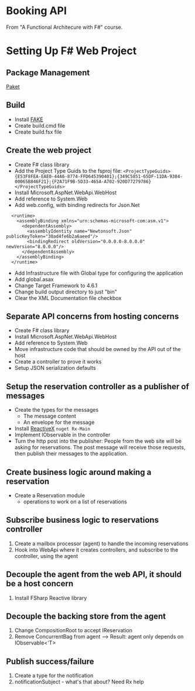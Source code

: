 # Booking API

From "A Functional Architecure with F#" course.



# Setting Up F# Web Project
## Package Management
[Paket](https://fsprojects.github.io/Paket/getting-started.html#Manual-setup)

## Build
- Install [FAKE](http://fsharp.github.io/FAKE/gettingstarted.html)
- Create build.cmd file
- Create build.fsx file

## Create the web project
- Create F# class library
- Add the Project Type Guids to the fsproj file:  `<ProjectTypeGuids>{E53F8FEA-EAE0-44A6-8774-FFD645390401};{349C5851-65DF-11DA-9384-00065B846F21};{F2A71F9B-5D33-465A-A702-920D77279786}</ProjectTypeGuids>`
- Install Microsoft.AspNet.WebApi.WebHost
- Add reference to System.Web
- Add web.config, with binding redirects for Json.Net
```
  <runtime>
    <assemblyBinding xmlns="urn:schemas-microsoft-com:asm.v1">
      <dependentAssembly>
        <assemblyIdentity name="Newtonsoft.Json" publicKeyToken="30ad4fe6b2a6aeed"/>
        <bindingRedirect oldVersion="0.0.0.0-8.0.0.0" newVersion="8.0.0.0"/>
      </dependentAssembly>
    </assemblyBinding>
  </runtime>
```
- Add Infrastructure file with Global type for configuring the application
- Add global.asax
- Change Target Framework to 4.6.1
- Change build output directory to just "bin"
- Clear the XML Documentation file checkbox

## Separate API concerns from hosting concerns
- Create F# class library
- Install Microsoft.AspNet.WebApi.WebHost
- Add reference to System.Web
- Move infrastructure code that should be owned by the API out of the host
- Create a controller to prove it works
- Setup JSON serialization defaults

## Setup the reservation controller as a publisher of messages
- Create the types for the messages
    - The message content
    - An envelope for the message
- Install [ReactiveX](http://reactivex.io/) `nuget Rx-Main`
- Implement IObservable in the controller
- Turn the http post into the publisher:  People from the web site will be asking for reservations.  The post message will receive those requests, then publish their messages to the application.

## Create business logic around making a reservation
- Create a Reservation module
    - operations to work on a list of reservations

## Subscribe business logic to reservations controller
1. Create a mailbox processor (agent) to handle the incoming reservations
1. Hook into WebApi where it creates controllers, and subscribe to the controller, using the agent

## Decouple the agent from the web API, it should be a host concern
1. Install FSharp Reactive library

## Decouple the backing store from the agent
1. Change CompositionRoot to accept IReservation
1. Remove ConcurrentBag from agent
--> Result: agent only depends on IObservable<'T>

## Publish success/failure
1. Create a type for the notification
1. notificationSubject - what's that about?  Need Rx help